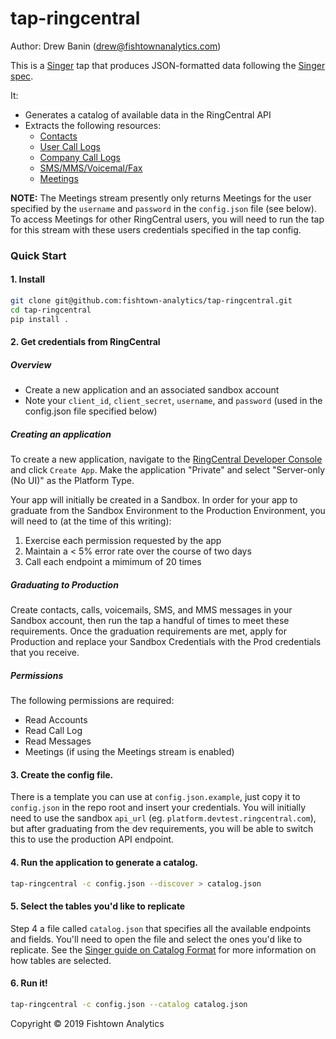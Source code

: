 # tap-ringcentral

Author: Drew Banin (drew@fishtownanalytics.com)

This is a [Singer](http://singer.io) tap that produces JSON-formatted data following the [Singer spec](https://github.com/singer-io/getting-started/blob/master/SPEC.md).

It:

- Generates a catalog of available data in the RingCentral API
- Extracts the following resources:
    - [Contacts](https://developers.ringcentral.com/api-reference#Company-Contacts-listDirectoryEntries)
    - [User Call Logs](https://developers.ringcentral.com/api-reference#Call-Log-loadUserCallLog)
    - [Company Call Logs](https://developers.ringcentral.com/api-reference#Call-Log-loadCompanyCallLog)
    - [SMS/MMS/Voicemal/Fax](https://developers.ringcentral.com/api-reference#SMS-and-MMS-listMessages)
    - [Meetings](https://developers.ringcentral.com/api-reference#Upcoming-Meetings)
    
**NOTE:** The Meetings stream presently only returns Meetings for the user specified by the `username` and `password` in the `config.json` file (see below). To access Meetings for other RingCentral users, you will need to run the tap for this stream with these users credentials specified in the tap config.

### Quick Start

#### 1. Install

```bash
git clone git@github.com:fishtown-analytics/tap-ringcentral.git
cd tap-ringcentral
pip install .
```

#### 2. Get credentials from RingCentral

##### Overview
- Create a new application and an associated sandbox account
- Note your `client_id`, `client_secret`, `username`, and `password` (used in the config.json file specified below)

##### Creating an application
To create a new application, navigate to the [RingCentral Developer Console](https://developers.ringcentral.com/my-account.html#/applications) and click `Create App`. Make the application "Private" and select "Server-only (No UI)" as the Platform Type.

Your app will initially be created in a Sandbox. In order for your app to graduate from the Sandbox Environment to the Production Environment, you will need to (at the time of this writing):
1. Exercise each permission requested by the app
2. Maintain a < 5% error rate over the course of two days
3. Call each endpoint a mimimum of 20 times

##### Graduating to Production
Create contacts, calls, voicemails, SMS, and MMS messages in your Sandbox account, then run the tap a handful of times to meet these requirements. Once the graduation requirements are met, apply for Production and replace your Sandbox Credentials with the Prod credentials that you receive.

##### Permissions

The following permissions are required:
- Read Accounts
- Read Call Log
- Read Messages
- Meetings (if using the Meetings stream is enabled)

#### 3. Create the config file.

There is a template you can use at `config.json.example`, just copy it to `config.json` in the repo root and insert your credentials. You will initially need to use the sandbox `api_url` (eg. `platform.devtest.ringcentral.com`), but after graduating from the dev requirements, you will be able to switch this to use the production API endpoint.

#### 4. Run the application to generate a catalog.

```bash
tap-ringcentral -c config.json --discover > catalog.json
```

#### 5. Select the tables you'd like to replicate

Step 4 a file called `catalog.json` that specifies all the available endpoints and fields. You'll need to open the file and select the ones you'd like to replicate. See the [Singer guide on Catalog Format](https://github.com/singer-io/getting-started/blob/c3de2a10e10164689ddd6f24fee7289184682c1f/BEST_PRACTICES.md#catalog-format) for more information on how tables are selected.

#### 6. Run it!

```bash
tap-ringcentral -c config.json --catalog catalog.json
```

Copyright &copy; 2019 Fishtown Analytics

